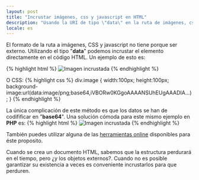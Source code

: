 ```yaml
---
layout: post
title: "Incrustar imágenes, css y javascript en HTML"
description: "Usando la URI de tipo \"data\" en la ruta de imágenes, css y javascript podemos incrustarlos en código HTML "
locale: es
---
```


El formato de la ruta a imágenes, CSS y javascript no tiene porque ser externo. Utilizando el tipo "**data**" podemos incrustar el elemento directamente en el código HTML. Un ejemplo de esto es: 

{% highlight html %}
<img alt="Imagen incrustada" src="data:image/png;base64,iVBORw0KGg<div>oAAAANSUhEUgAAADIA..." />
{% endhighlight %}

O CSS:
{% highlight css %}
div.image {
  width:100px;
  height:100px;
  background-image:url(data:image/png;base64,iVBORw0KGgoAAAANSUhEUgAAADIA...);
}
{% endhighlight %}

La única complicación de este método es que los datos se han de codifificar en "**base64**". Una solución cómoda para este mismo ejemplo en **PHP** es:
{% highlight html %}
<img alt="Imagen incrustada" src="data:image/jpeg;base64,<?php echo base64_encode(file_get_contents('imagen.jpg'))?>"/>
{% endhighlight %}

También puedes utilizar alguna de las <a href="http://www.greywyvern.com/code/php/binary2base64">herramientas online</a> disponibles para éste proposito. 

 Cuando se crea un documento HTML, sabemos que la estructura perdurará en el tiempo, pero ¿y los objetos externos?. Cuando no es posible garantizar su existencia a veces es conveniente incrustarlos para que perduren.